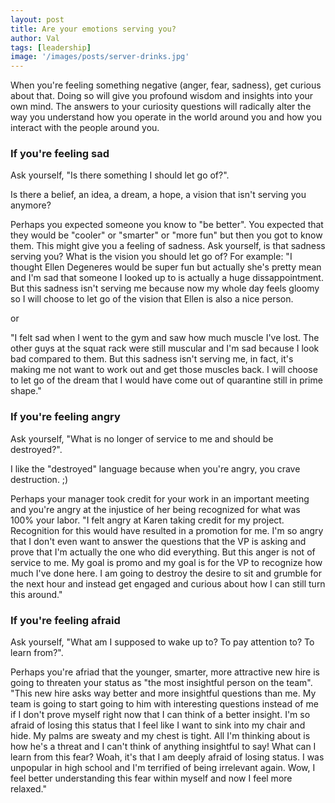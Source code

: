 ```yaml
---
layout: post
title: Are your emotions serving you?
author: Val
tags: [leadership]
image: '/images/posts/server-drinks.jpg'
---
```


When you're feeling something negative (anger, fear, sadness), get curious about that. Doing so will give you profound wisdom and insights into your own mind. The answers to your curiosity questions will radically alter the way you understand how you operate in the world around you and how you interact with the people around you.

### If you're feeling sad 

Ask yourself, "Is there something I should let go of?".

Is there a belief, an idea, a dream, a hope, a vision that isn't serving you anymore? 

Perhaps you expected someone you know to "be better". You expected that they would be "cooler" or "smarter" or "more fun" but then you got to know them. This might give you a feeling of sadness. Ask yourself, is that sadness serving you? What is the vision you should let go of? 
For example: 
"I thought Ellen Degeneres would be super fun but actually she's pretty mean and I'm sad that someone I looked up to is actually a huge dissappointment. But this sadness isn't serving me because now my whole day feels gloomy so I will choose to let go of the vision that Ellen is also a nice person.

or

"I felt sad when I went to the gym and saw how much muscle I've lost. The other guys at the squat rack were still muscular and I'm sad because I look bad compared to them. But this sadness isn't serving me, in fact, it's making me not want to work out and get those muscles back. I will choose to let go of the dream that I would have come out of quarantine still in prime shape."

### If you're feeling angry 

Ask yourself, "What is no longer of service to me and should be destroyed?".

I like the "destroyed" language because when you're angry, you crave destruction. ;)

Perhaps your manager took credit for your work in an important meeting and you're angry at the injustice of her being recognized for what was 100% your labor.
"I felt angry at Karen taking credit for my project. Recognition for this would have resulted in a promotion for me. I'm so angry that I don't even want to answer the questions that the VP is asking and prove that I'm actually the one who did everything. But this anger is not of service to me. My goal is promo and my goal is for the VP to recognize how much I've done here. I am going to destroy the desire to sit and grumble for the next hour and instead get engaged and curious about how I can still turn this around."

### If you're feeling afraid

Ask yourself, "What am I supposed to wake up to? To pay attention to? To learn from?".

Perhaps you're afriad that the younger, smarter, more attractive new hire is going to threaten your status as "the most insightful person on the team". 
"This new hire asks way better and more insightful questions than me. My team is going to start going to him with interesting questions instead of me if I don't prove myself right now that I can think of a better insight. I'm so afraid of losing this status that I feel like I want to sink into my chair and hide. My palms are sweaty and my chest is tight. All I'm thinking about is how he's a threat and I can't think of anything insightful to say! What can I learn from this fear? Woah, it's that I am deeply afraid of losing status. I was unpopular in high school and I'm terrified of being irrelevant again. Wow, I feel better understanding this fear within myself and now I feel more relaxed."


